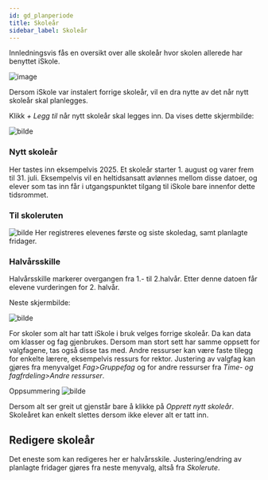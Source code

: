 ```yaml
---
id: gd_planperiode
title: Skoleår
sidebar_label: Skoleår
---
```


Innledningsvis fås en oversikt over alle skoleår hvor skolen allerede har benyttet iSkole.

![image](https://github.com/BarmanHanssen/iskole/assets/80097133/019d00d0-4cc3-4748-8edb-855f8747818a)

Dersom iSkole var instalert forrige skoleår, vil en dra nytte av det når nytt skoleår skal planlegges.

Klikk  _+ Legg til_ når nytt skoleår skal legges inn. Da vises dette skjermbilde:

![bilde](https://github.com/BarmanHanssen/iskole/assets/80097133/d18104e8-8bd4-4898-a69b-23a0d5fa757e)

### Nytt skoleår
Her tastes inn eksempelvis 2025. 
Et skoleår starter 1. august og varer frem til 31. juli. Eksempelvis vil en heltidsansatt avlønnes mellom disse datoer, og elever som tas inn får i utgangspunktet tilgang til iSkole bare innenfor dette tidsrommet. 
### Til skoleruten
![bilde](https://github.com/BarmanHanssen/iskole/assets/80097133/9a51b67c-8d6a-4671-ac1e-f077f1c98c6b)
Her registreres elevenes første og siste skoledag, samt planlagte fridager. 
### Halvårsskille
Halvårsskille markerer overgangen fra 1.- til 2.halvår. Etter denne datoen får elevene vurderingen for 2. halvår.

Neste skjermbilde:

![bilde](https://github.com/BarmanHanssen/iskole/assets/80097133/78d08e97-7878-4ac3-b40b-3a58c5501e88)

For skoler som alt har tatt iSkole i bruk velges forrige skoleår. Da kan data om klasser og fag gjenbrukes. Dersom man stort sett har samme oppsett for valgfagene, tas også disse tas med. Andre ressurser kan være faste tilegg for enkelte lærere, eksempelvis ressurs for rektor. Justering av valgfag kan gjøres fra menyvalget _Fag>Gruppefag_ og for andre ressurser fra _Time- og fagfrdeling>Andre ressurser_.

Oppsummering
![bilde](https://github.com/BarmanHanssen/iskole/assets/80097133/4f4e0f72-7a59-4bcc-b0d7-ecdcea001b1d)

Dersom alt ser greit ut gjenstår bare å klikke på _Opprett nytt skoleår_. Skoleåret kan enkelt slettes dersom ikke elever alt er tatt inn.

## Redigere skoleår
Det eneste som kan redigeres her er halvårsskile. Justering/endring av planlagte fridager gjøres fra neste menyvalg, altså fra _Skolerute_.



